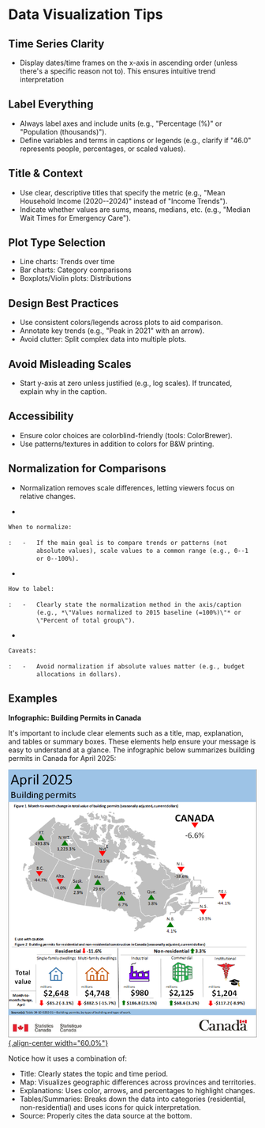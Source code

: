 # Data Visualization Tips

## Time Series Clarity

-   Display dates/time frames on the x-axis in ascending order (unless
    there's a specific reason not to). This ensures intuitive trend
    interpretation

## Label Everything

-   Always label axes and include units (e.g., \"Percentage (%)\" or
    \"Population (thousands)\").
-   Define variables and terms in captions or legends (e.g., clarify if
    \"46.0\" represents people, percentages, or scaled values).

## Title & Context

-   Use clear, descriptive titles that specify the metric (e.g., \"Mean
    Household Income (2020--2024)\" instead of \"Income Trends\").
-   Indicate whether values are sums, means, medians, etc. (e.g.,
    \"Median Wait Times for Emergency Care\").

## Plot Type Selection

-   Line charts: Trends over time
-   Bar charts: Category comparisons
-   Boxplots/Violin plots: Distributions

## Design Best Practices

-   Use consistent colors/legends across plots to aid comparison.
-   Annotate key trends (e.g., \"Peak in 2021\" with an arrow).
-   Avoid clutter: Split complex data into multiple plots.

## Avoid Misleading Scales

-   Start y-axis at zero unless justified (e.g., log scales). If
    truncated, explain why in the caption.

## Accessibility

-   Ensure color choices are colorblind-friendly (tools: ColorBrewer).
-   Use patterns/textures in addition to colors for B&W printing.

## Normalization for Comparisons

-   Normalization removes scale differences, letting viewers focus on
    relative changes.

-   

    When to normalize:

    :   -   If the main goal is to compare trends or patterns (not
            absolute values), scale values to a common range (e.g., 0--1
            or 0--100%).

-   

    How to label:

    :   -   Clearly state the normalization method in the axis/caption
            (e.g., *\"Values normalized to 2015 baseline (=100%)\"* or
            \"Percent of total group\").

-   

    Caveats:

    :   -   Avoid normalization if absolute values matter (e.g., budget
            allocations in dollars).

## Examples

**Infographic: Building Permits in Canada**

It\'s important to include clear elements such as a title, map,
explanation, and tables or summary boxes. These elements help ensure
your message is easy to understand at a glance. The infographic below
summarizes building permits in Canada for April 2025:

[![Building Permits in Canada](_static/infographic.png){.align-center
width="60.0%"}](https://www150.statcan.gc.ca/n1/daily-quotidien/250611/g-b001-eng.htm?utm_source=lnkn&utm_medium=smo&utm_campaign=statcan-general)

Notice how it uses a combination of:

-   Title: Clearly states the topic and time period.
-   Map: Visualizes geographic differences across provinces and
    territories.
-   Explanations: Uses color, arrows, and percentages to highlight
    changes.
-   Tables/Summaries: Breaks down the data into categories (residential,
    non-residential) and uses icons for quick interpretation.
-   Source: Properly cites the data source at the bottom.
